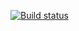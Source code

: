 [![Build status](https://ci.appveyor.com/api/projects/status/qii7q7h9fn19xthc?svg=true)](https://ci.appveyor.com/project/rlvictor/patterns-task2)